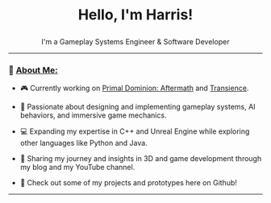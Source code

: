 
<h1>
<p align = "center">Hello, I'm Harris!</p>
</h1>

<p align = "center">
I'm a Gameplay Systems Engineer & Software Developer
<p align = "center">

***

### 🔶 <ins>About Me:</ins>

- 🎮 Currently working on [Primal Dominion: Aftermath](https://store.steampowered.com/app/1639510/Primal_Dominion/) and [Transience](https://store.steampowered.com/app/2124100/Transience/).
- 🌱 Passionate about designing and implementing gameplay systems, AI behaviors, and immersive game mechanics.
- 💻 Expanding my expertise in C++ and Unreal Engine while exploring other languages like Python and Java.
- 📓 Sharing my journey and insights in 3D and game development through my blog and my YouTube channel.
  
- 🔨 Check out some of my projects and prototypes here on Github!

***
